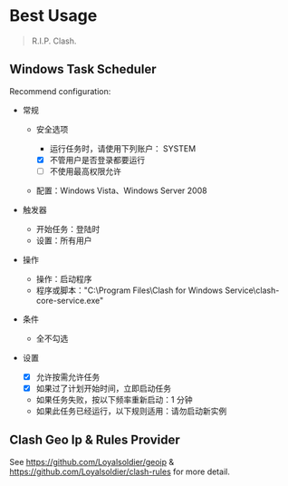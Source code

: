 # Best Usage

> R.I.P. Clash.

## Windows Task Scheduler

Recommend configuration:

- 常规

  - 安全选项

    - 运行任务时，请使用下列账户： SYSTEM
    - [x] 不管用户是否登录都要运行
    - [ ] 不使用最高权限允许

  - 配置：Windows Vista、Windows Server 2008

- 触发器

  - 开始任务：登陆时
  - 设置：所有用户

- 操作

  - 操作：启动程序
  - 程序或脚本："C:\Program Files\Clash for Windows Service\clash-core-service.exe"

- 条件

  - 全不勾选

- 设置

  - [x] 允许按需允许任务
  - [x] 如果过了计划开始时间，立即启动任务
  - 如果任务失败，按以下频率重新启动：1 分钟
  - 如果此任务已经运行，以下规则适用：请勿启动新实例

## Clash Geo Ip & Rules Provider

See <https://github.com/Loyalsoldier/geoip> & <https://github.com/Loyalsoldier/clash-rules> for more detail.
